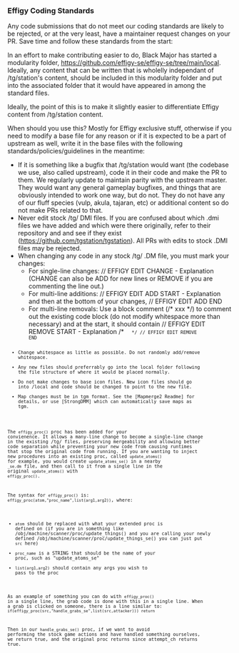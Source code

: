 ### Effigy Coding Standards

Any code submissions that do not meet our coding standards are likely to be rejected, or at the very least, have a maintainer request changes on your PR. Save time and follow these standards from the start:

In an effort to make contributing easier to do, Black Major has started a modularity folder, https://github.com/effigy-se/effigy-se/tree/main/local.
Ideally, any content that can be written that is wholelly independant of /tg/station's content, should be included in this modularity folder
and put into the associated folder that it would have appeared in among the standard files.

Ideally, the point of this is to make it slightly easier to differentiate Effigy content from /tg/station content.

When should you use this?
Mostly for Effigy exclusive stuff, otherwise if you need to modify a base file for any reason or if it is expected to be a part of upstream as well, write it in the base files with the following standards/policies/guidelines in the meantime:

* If it is something like a bugfix that /tg/station would want (the codebase we use, also called upstream), code it in their code and make the PR to them. We regularly update to maintain parity with the upstream master. They would want any general gameplay bugfixes, and things that are obviously intended to work one way, but do not. They do not have any of our fluff species (vulp, akula, tajaran, etc) or additional content so do not make PRs related to that.
* Never edit stock /tg/ DMI files. If you are confused about which .dmi files we have added and which were there originally, refer to their repository and and see if they exist (https://github.com/tgstation/tgstation). All PRs with edits to stock .DMI files may be rejected.
* When changing any code in any stock /tg/ .DM file, you must mark your changes:
    * For single-line changes: // EFFIGY EDIT CHANGE - Explanation (CHANGE can also be ADD for new lines or REMOVE if you are commenting the line out.)
    * For multi-line additions: // EFFIGY EDIT ADD START - Explanation and then at the bottom of your changes, // EFFIGY EDIT ADD END
    * For multi-line removals: Use a block comment (/\* xxx \*/) to comment out the existing code block (do not modify whitespace more than necessary) and at the start, it should contain    // EFFIGY EDIT REMOVE START - Explanation
								/*
								<code here>
								<code here>
								*/
								// EFFIGY EDIT REMOVE END
* Change whitespace as little as possible. Do not randomly add/remove whitespace.
* Any new files should preferrably go into the local folder following the file structure of where it would be placed normally.
* Do not make changes to base icon files. New icon files should go into /local and code should be changed to point to the new file.
* Map changes must be in tgm format. See the [Mapmerge2 Readme] for details, or use [StrongDMM] which can automatically save maps as tgm.

The `effigy_proc()` proc has been added for your convienence. It allows a many-line change to become a single-line change in the existing /tg/ files, preserving mergeability and allowing better code separation while preventing your new code from causing runtimes that stop the original code from running. If you are wanting to inject new procedures into an existing proc, called `update_atoms()` for example, you would create `update_atoms_se()` in a nearby `_se.dm` file, and then call to it from a single line in the original `update_atoms()` with `effigy_proc()`.

The syntax for `effigy_proc()` is: `effigy_proc(atom,"proc_name",list(arg1,arg2))`, where:
* `atom` should be replaced with what your extended proc is defined on (if you are in something like /obj/machine/scanner/proc/update_things() and you are calling your newly defined /obj/machine/scanner/proc/update_things_se() you can just put `src` here)
* `proc_name` is a STRING that should be the name of your proc, such as "update_atoms_se"
* `list(arg1,arg2)` should contain any args you wish to pass to the proc

As an example of something you can do with `effigy_proc()` in a single line, the grab code is done with this in a single line. When a grab is clicked on someone, there is a line similar to:
`if(effigy_proc(src,"handle_grabs_se",list(src,attacker))) return`

Then in our `handle_grabs_se()` proc, if we want to avoid performing the stock game actions and have handled something ourselves, we return true, and the original proc returns since attempt_ch returns true.
